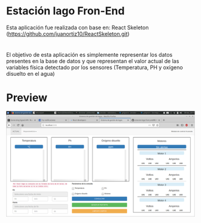 # Estación lago Fron-End
 Esta aplicación fue realizada con base en:
 React Skeleton (https://github.com/juanortiz10/ReactSkeleton.git)
#

El objetivo de esta aplicación es simplemente representar los datos presentes en la base de datos y que representan el valor actual de las variables física detectado por los sensores (Temperatura, PH y oxígeno disuelto en el agua)

# Preview
![Vista previa](https://github.com/du-hernandez/estacion-lago-front_end/blob/master/preview.png)